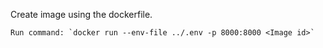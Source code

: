 Create image using the dockerfile.
```
Run command: `docker run --env-file ../.env -p 8000:8000 <Image id>`
```
